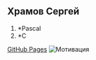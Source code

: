 ## Храмов Сергей
1. *Pascal
2. *C

[GitHub Pages](https://serega89kh.github.io)
![Мотивация](https://image.ibb.co/j3BHjp/image.png)
